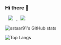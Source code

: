 ### Hi there 👋

<a href="https://www.instagram.com/sstaar_mx/">
    <img src="https://img.shields.io/badge/Instagram-go-important?style=flat&logo=Instagram"
        style="height : auto; margin-left : 10px; margin-right : 10px;"/>
</a>
<a href="https://velog.io/@sstaar91">
    <img 
        src="http://img.shields.io/badge/Velog-go-important?style=flat&logo=Blogger"
        style="height : auto; margin-left : 10px; margin-right : 10px;"/>
</a>

![sstaar91's GitHub stats](https://github-readme-stats.vercel.app/api?username=sstaar91&show_icons=true&theme=highcontrast) 

![Top Langs](https://github-readme-stats.vercel.app/api/top-langs/?username=sstaar91&layout=compact&theme=highcontrast)
